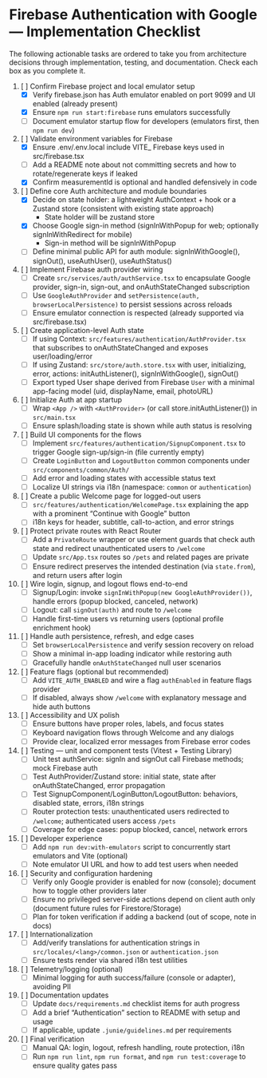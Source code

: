 # Firebase Authentication with Google — Implementation Checklist

The following actionable tasks are ordered to take you from architecture decisions through implementation, testing, and documentation. Check each box as you complete it.

1. [ ] Confirm Firebase project and local emulator setup
   - [x] Verify firebase.json has Auth emulator enabled on port 9099 and UI enabled (already present)
   - [x] Ensure `npm run start:firebase` runs emulators successfully
   - [ ] Document emulator startup flow for developers (emulators first, then `npm run dev`)

2. [ ] Validate environment variables for Firebase
   - [x] Ensure .env/.env.local include VITE_ Firebase keys used in src/firebase.tsx
   - [ ] Add a README note about not committing secrets and how to rotate/regenerate keys if leaked
   - [x] Confirm measurementId is optional and handled defensively in code

3. [ ] Define core Auth architecture and module boundaries
   - [x] Decide on state holder: a lightweight AuthContext + hook or a Zustand store (consistent with existing state approach)
     - State holder will be zustand store
   - [x] Choose Google sign-in method (signInWithPopup for web; optionally signInWithRedirect for mobile)
     - Sign-in method will be signInWithPopup
   - [ ] Define minimal public API for auth module: signInWithGoogle(), signOut(), useAuthUser(), useAuthStatus()

4. [ ] Implement Firebase auth provider wiring
   - [ ] Create `src/services/auth/authService.tsx` to encapsulate Google provider, sign-in, sign-out, and onAuthStateChanged subscription
   - [ ] Use `GoogleAuthProvider` and `setPersistence(auth, browserLocalPersistence)` to persist sessions across reloads
   - [ ] Ensure emulator connection is respected (already supported via src/firebase.tsx)

5. [ ] Create application-level Auth state
   - [ ] If using Context: `src/features/authentication/AuthProvider.tsx` that subscribes to onAuthStateChanged and exposes user/loading/error
   - [ ] If using Zustand: `src/store/auth.store.tsx` with user, initializing, error, actions: initAuthListener(), signInWithGoogle(), signOut()
   - [ ] Export typed User shape derived from Firebase `User` with a minimal app-facing model (uid, displayName, email, photoURL)

6. [ ] Initialize Auth at app startup
   - [ ] Wrap `<App />` with `<AuthProvider>` (or call store.initAuthListener()) in `src/main.tsx`
   - [ ] Ensure splash/loading state is shown while auth status is resolving

7. [ ] Build UI components for the flows
   - [ ] Implement `src/features/authentication/SignupComponent.tsx` to trigger Google sign-up/sign-in (file currently empty)
   - [ ] Create `LoginButton` and `LogoutButton` common components under `src/components/common/Auth/`
   - [ ] Add error and loading states with accessible status text
   - [ ] Localize UI strings via i18n (namespace: `common` or `authentication`)

8. [ ] Create a public Welcome page for logged-out users
   - [ ] `src/features/authentication/WelcomePage.tsx` explaining the app with a prominent “Continue with Google” button
   - [ ] i18n keys for header, subtitle, call-to-action, and error strings

9. [ ] Protect private routes with React Router
   - [ ] Add a `PrivateRoute` wrapper or use element guards that check auth state and redirect unauthenticated users to `/welcome`
   - [ ] Update `src/App.tsx` routes so `/pets` and related pages are private
   - [ ] Ensure redirect preserves the intended destination (via `state.from`), and return users after login

10. [ ] Wire login, signup, and logout flows end-to-end
    - [ ] Signup/Login: invoke `signInWithPopup(new GoogleAuthProvider())`, handle errors (popup blocked, canceled, network)
    - [ ] Logout: call `signOut(auth)` and route to `/welcome`
    - [ ] Handle first-time users vs returning users (optional profile enrichment hook)

11. [ ] Handle auth persistence, refresh, and edge cases
    - [ ] Set `browserLocalPersistence` and verify session recovery on reload
    - [ ] Show a minimal in-app loading indicator while restoring auth
    - [ ] Gracefully handle `onAuthStateChanged` null user scenarios

12. [ ] Feature flags (optional but recommended)
    - [ ] Add `VITE_AUTH_ENABLED` and wire a flag `authEnabled` in feature flags provider
    - [ ] If disabled, always show `/welcome` with explanatory message and hide auth buttons

13. [ ] Accessibility and UX polish
    - [ ] Ensure buttons have proper roles, labels, and focus states
    - [ ] Keyboard navigation flows through Welcome and any dialogs
    - [ ] Provide clear, localized error messages from Firebase error codes

14. [ ] Testing — unit and component tests (Vitest + Testing Library)
    - [ ] Unit test authService: signIn and signOut call Firebase methods; mock Firebase auth
    - [ ] Test AuthProvider/Zustand store: initial state, state after onAuthStateChanged, error propagation
    - [ ] Test SignupComponent/LoginButton/LogoutButton: behaviors, disabled state, errors, i18n strings
    - [ ] Router protection tests: unauthenticated users redirected to `/welcome`; authenticated users access `/pets`
    - [ ] Coverage for edge cases: popup blocked, cancel, network errors

15. [ ] Developer experience
    - [ ] Add `npm run dev:with-emulators` script to concurrently start emulators and Vite (optional)
    - [ ] Note emulator UI URL and how to add test users when needed

16. [ ] Security and configuration hardening
    - [ ] Verify only Google provider is enabled for now (console); document how to toggle other providers later
    - [ ] Ensure no privileged server-side actions depend on client auth only (document future rules for Firestore/Storage)
    - [ ] Plan for token verification if adding a backend (out of scope, note in docs)

17. [ ] Internationalization
    - [ ] Add/verify translations for authentication strings in `src/locales/<lang>/common.json` or `authentication.json`
    - [ ] Ensure tests render via shared i18n test utilities

18. [ ] Telemetry/logging (optional)
    - [ ] Minimal logging for auth success/failure (console or adapter), avoiding PII

19. [ ] Documentation updates
    - [ ] Update `docs/requirements.md` checklist items for auth progress
    - [ ] Add a brief “Authentication” section to README with setup and usage
    - [ ] If applicable, update `.junie/guidelines.md` per requirements

20. [ ] Final verification
    - [ ] Manual QA: login, logout, refresh handling, route protection, i18n
    - [ ] Run `npm run lint`, `npm run format`, and `npm run test:coverage` to ensure quality gates pass
